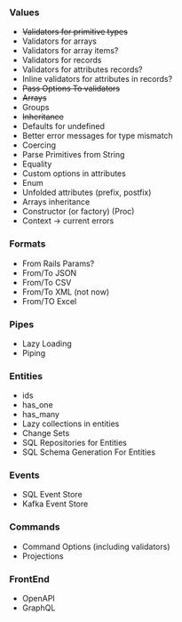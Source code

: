 ### Values 
* ~~Validators for primitive types~~
* Validators for arrays 
* Validators for array items?
* Validators for records
* Validators for attributes records?
* Inline validators for attributes in records?
* ~~Pass Options To validators~~ 
* ~~Arrays~~ 
* Groups
* ~~Inheritance~~ 
* Defaults for undefined 
* Better error messages for type mismatch 
* Coercing
* Parse Primitives from String
* Equality
* Custom options in attributes 
* Enum
* Unfolded attributes (prefix, postfix)
* Arrays inheritance 
* Constructor (or factory) (Proc)
* Context -> current errors 


### Formats 
* From Rails Params? 
* From/To JSON 
* From/To CSV 
* From/To XML (not now)
* From/TO Excel

### Pipes
* Lazy Loading
* Piping


### Entities 
* ids
* has_one
* has_many
* Lazy collections in entities
* Change Sets
* SQL Repositories for Entities 
* SQL Schema Generation For Entities

### Events 
* SQL Event Store
* Kafka Event Store

### Commands 
* Command Options (including validators)
* Projections 
 
### FrontEnd
* OpenAPI
* GraphQL


